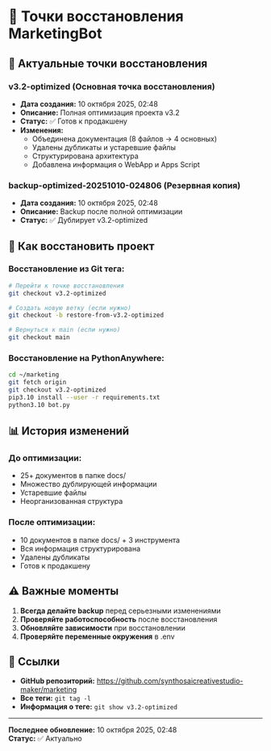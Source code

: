 # 🔄 Точки восстановления MarketingBot

## 📅 Актуальные точки восстановления

### **v3.2-optimized** (Основная точка восстановления)
- **Дата создания:** 10 октября 2025, 02:48
- **Описание:** Полная оптимизация проекта v3.2
- **Статус:** ✅ Готов к продакшену
- **Изменения:**
  - Объединена документация (8 файлов → 4 основных)
  - Удалены дубликаты и устаревшие файлы
  - Структурирована архитектура
  - Добавлена информация о WebApp и Apps Script

### **backup-optimized-20251010-024806** (Резервная копия)
- **Дата создания:** 10 октября 2025, 02:48
- **Описание:** Backup после полной оптимизации
- **Статус:** ✅ Дублирует v3.2-optimized

## 🚀 Как восстановить проект

### **Восстановление из Git тега:**
```bash
# Перейти к точке восстановления
git checkout v3.2-optimized

# Создать новую ветку (если нужно)
git checkout -b restore-from-v3.2-optimized

# Вернуться к main (если нужно)
git checkout main
```

### **Восстановление на PythonAnywhere:**
```bash
cd ~/marketing
git fetch origin
git checkout v3.2-optimized
pip3.10 install --user -r requirements.txt
python3.10 bot.py
```

## 📊 История изменений

### **До оптимизации:**
- 25+ документов в папке docs/
- Множество дублирующей информации
- Устаревшие файлы
- Неорганизованная структура

### **После оптимизации:**
- 10 документов в папке docs/ + 3 инструмента
- Вся информация структурирована
- Удалены дубликаты
- Готов к продакшену

## ⚠️ Важные моменты

1. **Всегда делайте backup** перед серьезными изменениями
2. **Проверяйте работоспособность** после восстановления
3. **Обновляйте зависимости** при восстановлении
4. **Проверяйте переменные окружения** в .env

## 🔗 Ссылки

- **GitHub репозиторий:** https://github.com/synthosaicreativestudio-maker/marketing
- **Все теги:** `git tag -l`
- **Информация о теге:** `git show v3.2-optimized`

---
**Последнее обновление:** 10 октября 2025, 02:48  
**Статус:** ✅ Актуально
